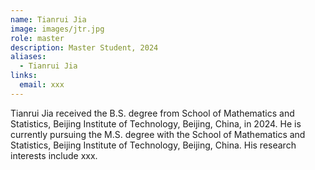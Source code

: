 ```yaml
---
name: Tianrui Jia
image: images/jtr.jpg
role: master
description: Master Student, 2024
aliases:
  - Tianrui Jia
links:
  email: xxx
---
```


Tianrui Jia received the B.S. degree from School of Mathematics and Statistics, Beijing Institute of Technology, Beijing, China, in 2024.
He is currently pursuing the M.S. degree with the School of Mathematics and Statistics, Beijing Institute of Technology, Beijing, China. 
His research interests include xxx.
